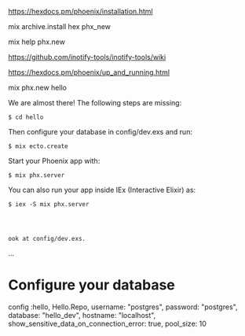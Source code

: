 https://hexdocs.pm/phoenix/installation.html

mix archive.install hex phx_new



mix help phx.new


https://github.com/inotify-tools/inotify-tools/wiki





https://hexdocs.pm/phoenix/up_and_running.html

mix phx.new hello


We are almost there! The following steps are missing:

    $ cd hello

Then configure your database in config/dev.exs and run:

    $ mix ecto.create

Start your Phoenix app with:

    $ mix phx.server

You can also run your app inside IEx (Interactive Elixir) as:

    $ iex -S mix phx.server




    ook at config/dev.exs.

...
# Configure your database
config :hello, Hello.Repo,
  username: "postgres",
  password: "postgres",
  database: "hello_dev",
  hostname: "localhost",
  show_sensitive_data_on_connection_error: true,
  pool_size: 10
  